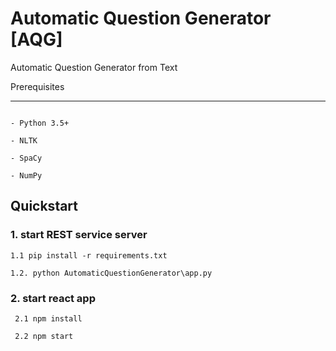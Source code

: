 # Automatic Question Generator [AQG]

Automatic Question Generator from Text

  
  

Prerequisites

-------------

```

- Python 3.5+

- NLTK

- SpaCy

- NumPy

```

  

## Quickstart

  

### 1.  start REST service server

  

	1.1 pip install -r requirements.txt
                   
	1.2. python AutomaticQuestionGenerator\app.py

  

### 2. start react app

	 2.1 npm install
	 
	 2.2 npm start



